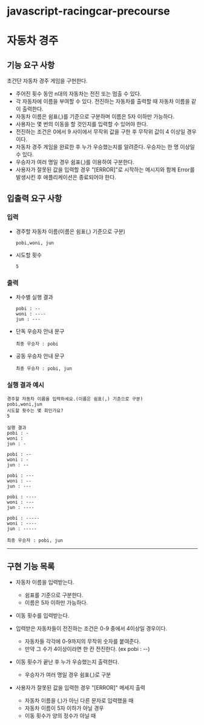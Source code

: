 # javascript-racingcar-precourse

# 자동차 경주

## 기능 요구 사항

초간단 자동차 경주 게임을 구현한다.

- 주어진 횟수 동안 n대의 자동차는 전진 또는 멈출 수 있다.
- 각 자동차에 이름을 부여할 수 있다. 전진하는 자동차를 출력할 때 자동차 이름을 같이 출력한다.
- 자동차 이름은 쉼표(,)를 기준으로 구분하며 이름은 5자 이하만 가능하다.
- 사용자는 몇 번의 이동을 할 것인지를 입력할 수 있어야 한다.
- 전진하는 조건은 0에서 9 사이에서 무작위 값을 구한 후 무작위 값이 4 이상일 경우이다.
- 자동차 경주 게임을 완료한 후 누가 우승했는지를 알려준다. 우승자는 한 명 이상일 수 있다.
- 우승자가 여러 명일 경우 쉼표(,)를 이용하여 구분한다.
- 사용자가 잘못된 값을 입력할 경우 "[ERROR]"로 시작하는 메시지와 함께 Error를 발생시킨 후 애플리케이션은 종료되어야 한다.

## 입출력 요구 사항

### 입력

- 경주할 자동차 이름(이름은 쉼표(,) 기준으로 구분)
  ```
  pobi,woni, jun
  ```
- 시도할 횟수
  ```
  5
  ```

### 출력

- 차수별 실행 결과

  ```
  pobi : --
  woni : ----
  jun : ---
  ```

- 단독 우승자 안내 문구

  ```
  최종 우승자 : pobi
  ```

- 공동 우승자 안내 문구
  ```
  최종 우승자 : pobi, jun
  ```

### 실행 결과 예시

```
경주할 자동차 이름을 입력하세요.(이름은 쉼표(,) 기준으로 구분)
pobi,woni,jun
시도할 횟수는 몇 회인가요?
5

실행 결과
pobi : -
woni :
jun : -

pobi : --
woni : -
jun : --

pobi : ---
woni : --
jun : ---

pobi : ----
woni : ---
jun : ----

pobi : -----
woni : ----
jun : -----

최종 우승자 : pobi, jun
```

---

## 구현 기능 목록

- 자동차 이름을 입력받는다.

  - 쉼표를 기준으로 구분한다.
  - 이름은 5자 이하만 가능하다.

- 이동 횟수를 입력받는다.

- 입력받은 자동차들이 전진하는 조건은 0-9 중에서 4이상일 경우이다.

  - 자동차들 각각에 0-9까지의 무작위 숫자를 붙여준다.
  - 만약 그 수가 4이상이라면 한 칸 전진한다. (ex pobi : --)

- 이동 횟수가 끝난 후 누가 우승했는지 출력한다.

  - 우승자가 여러 명일 경우 쉼표(,)로 구분

- 사용자가 잘못된 값을 입력한 경우 "[ERROR]" 메세지 출력
  - 자동차 이름을 (,)가 아닌 다른 문자로 입력했을 때
  - 자동차 이름이 5자 이하가 아닐 경우
  - 이동 횟수가 양의 정수가 아닐 때
